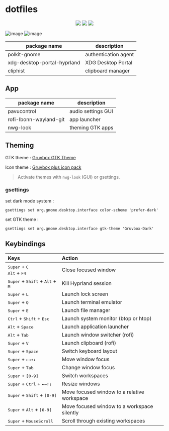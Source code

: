 # dotfiles

<div align="center">
<img src="https://img.shields.io/github/last-commit/Itsoon-xyz/Dotfile?color=%23c4a7e7&style=for-the-badge&labelColor=1a1b1f">
<img src="https://img.shields.io/github/repo-size/Itsoon-xyz/Dotfile?color=%23c4a7e7&style=for-the-badge&labelColor=1a1b1f">
<img src="https://img.shields.io/github/stars/Itsoon-xyz/Dotfile?color=%23c4a7e7&style=for-the-badge&labelColor=1a1b1f">
</div>

![image](https://github.com/user-attachments/assets/337e7229-6045-4d15-bbd6-da57a6d34cd8)
![image](https://github.com/user-attachments/assets/0eb921ec-5905-4ff1-a828-709a81b9285d)

| package name                | description          |
| --------------------------- | -------------------- |
| polkit-gnome                | authentication agent |
| xdg-desktop-portal-hyprland | XDG Desktop Portal   |
| cliphist                    | clipboard manager    |

## App

| package name           | description        |
| ---------------------- | ------------------ |
| pavucontrol            | audio settings GUI |
| rofi-lbonn-wayland-git | app launcher       |
| nwg-look               | theming GTK apps   |

## Theming

GTK theme : [Gruvbox GTK Theme](https://github.com/Fausto-Korpsvart/Gruvbox-GTK-Theme)

Icon theme : [Gruvbox plus icon pack](https://github.com/SylEleuth/gruvbox-plus-icon-pack)

> Activate themes with `nwg-look` (GUI) or gsettings.

### gsettings

set dark mode system :

```shell
gsettings set org.gnome.desktop.interface color-scheme 'prefer-dark'
```

set GTK theme :

```shell
gsettings set org.gnome.desktop.interface gtk-theme 'Gruvbox-Dark'
```

## Keybindings

| Keys                                                                                  | Action                                      |
| :------------------------------------------------------------------------------------ | :------------------------------------------ |
| <kbd>Super</kbd> + <kbd>C</kbd><br><kbd>Alt</kbd> + <kbd>F4</kbd>                     | Close focused window                        |
| <kbd>Super</kbd> + <kbd>Shift</kbd> + <kbd>Alt</kbd> + <kbd>M</kbd>                   | Kill Hyprland session                       |
| <kbd>Super</kbd> + <kbd>L</kbd>                                                       | Launch lock screen                          |
| <kbd>Super</kbd> + <kbd>Q</kbd>                                                       | Launch terminal emulator                    |
| <kbd>Super</kbd> + <kbd>E</kbd>                                                       | Launch file manager                         |
| <kbd>Ctrl</kbd> + <kbd>Shift</kbd> + <kbd>Esc</kbd>                                   | Launch system monitor (btop or htop)        |
| <kbd>Alt</kbd> + <kbd>Space</kbd>                                                     | Launch application launcher                 |
| <kbd>Alt</kbd> + <kbd>Tab</kbd>                                                       | Launch window switcher (rofi)               |
| <kbd>Super</kbd> + <kbd>V</kbd>                                                       | Launch clipboard (rofi)                     |
| <kbd>Super</kbd> + <kbd>Space</kbd>                                                   | Switch keyboard layout                      |
| <kbd>Super</kbd> + <kbd>←</kbd><kbd>→</kbd><kbd>↑</kbd><kbd>↓</kbd>                   | Move window focus                           |
| <kbd>Super</kbd> + <kbd>Tab</kbd>                                                     | Change window focus                         |
| <kbd>Super</kbd> + <kbd>[0-9]</kbd>                                                   | Switch workspaces                           |
| <kbd>Super</kbd> + <kbd>Ctrl</kbd> + <kbd>←</kbd><kbd>→</kbd><kbd>↑</kbd><kbd>↓</kbd> | Resize windows                              |
| <kbd>Super</kbd> + <kbd>Shift</kbd> + <kbd>[0-9]</kbd>                                | Move focused window to a relative workspace |
| <kbd>Super</kbd> + <kbd>Alt</kbd> + <kbd>[0-9]</kbd>                                  | Move focused window to a workspace silently |
| <kbd>Super</kbd> + <kbd>MouseScroll</kbd>                                             | Scroll through existing workspaces          |
